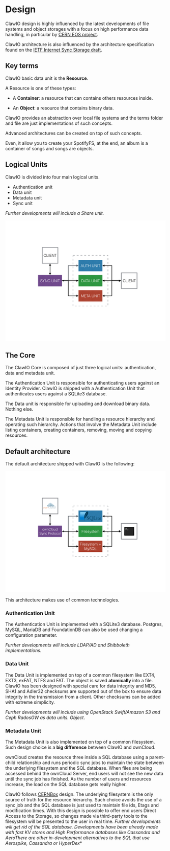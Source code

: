 # Design

ClawIO design is highly influenced by the latest developments of file systems and object storages with a focus on high performance data handling, in particular by [CERN EOS project](http://eos.web.cern.ch/content/about-eos).

ClawIO architecture is also influenced by the architecture specification found on the [IETF Internet Sync Storage draft](https://datatracker.ietf.org/doc/draft-cui-iss-problem/?include_text=1).

## Key terms

ClawIO basic data unit is the **Resource**.

A Resource is one of these types:

* A **Container**: a resource that can contains others resources inside.

* An **Object**: a resource that contains binary data.


ClawIO provides an abstraction over local file systems and the terms folder and file are just implementations of such concepts.

Advanced architectures can be created on top of such concepts.

Even, it allow you to create your SpotifyFS, at the end, an album is a container of songs and songs are objects.

## Logical Units

ClawIO is divided into four main logical units.


* Authentication unit
* Data unit
* Metadata unit
* Sync unit

*Further developments will include a Share unit.*

![Basic Design](basic_design.png)


## The Core

The ClawIO Core is composed of just three logical units: authentication, data and metadata unit.

The Authentication Unit is responsible for authenticating users against an Identity Provider.
ClawIO is shipped with a Authentication Unit that authenticates users against a SQLite3 database.

The Data unit is responsible for uploading and download binary data. Nothing else.

The Metadata Unit is responsible for handling a resource hierarchy and operating such hierarchy. Actions that involve the Metadata Unit include listing containers, creating containers, removing, moving and copying resources.

## Default architecture

The default architecture shipped with ClawIO is the following:

![Default Implemenentation](./default_implementation.png)

This architecture makes use of common technologies.


### Authentication Unit
The Authentication Unit is implemented with a SQLite3 database. Postgres, MySQL, MariaDB and FoundationDB can also be used changing a configuration parameter.

*Further developments will include LDAP/AD and Shibboleth implementations.*

### Data Unit

The Data Unit is implemented on top of a common filesystem like EXT4, EXT3, exFAT, NTFS and FAT. The object is saved **atomically** into a file. ClawIO has been designed with special care for data integrity and MD5, SHA1 and Adler32 checksums are supported out of the box to ensure data integrity in the transmission from a client.  Other checksums can be added with extreme simplicity.

*Further developments will include using OpenStack Swift/Amazon S3 and Ceph RadosGW as data units. Object*.

### Metadata Unit

The Metadata Unit is also implemented on top of a common filesystem. Such design choice is a **big difference** between ClawIO and ownCloud.

ownCloud creates the resource three inside a SQL database using a parent-child relationship and runs periodic sync jobs to maintain the state between the underlying filesystem and the SQL database. When files are being accessed behind the ownCloud Server, end users will not see the new data until the sync job has finished. As the number of users and resources increase, the load on the SQL database gets really higher.

ClawIO follows [CERNBox](http://cernbox.web.cern.ch/) design. The underlying filesystem is the only source of truth for the resource hierarchy. Such choice avoids the use of a sync job and the SQL database is just used to maintain file ids, Etags and modification times. 
With this design is possible to offer end users Direct Access to the Storage, so changes made via third-party tools to the filesystem will be presented to the user in real time. 
*Further developments will get rid of the SQL database. Developments have been already made with fast KV stores and High Performance databases like Cassandra and AeroThere are other in-development alternatives to the SQL that use Aerospike, Cassandra or HyperDex**
